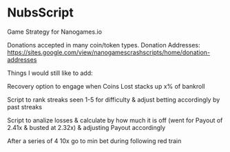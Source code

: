 # NubsScript
Game Strategy for Nanogames.io

Donations accepted in many coin/token types. Donation Addresses:
https://sites.google.com/view/nanogamescrashscripts/home/donation-addresses

Things I would still like to add:

Recovery option to engage when Coins Lost stacks up x% of bankroll

Script to rank streaks seen 1-5 for difficulty & adjust betting accordingly by past streaks

Script to analize losses & calculate by how much it is off (went for Payout of 2.41x & busted at 2.32x) & adjusting Payout accordingly

After a series of 4 10x go to min bet during following red train